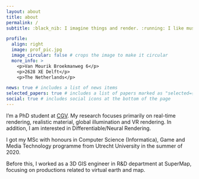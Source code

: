 ```yaml
---
layout: about
title: about
permalink: /
subtitle: :black_nib: I imagine things and render. :running: I like music while running. 

profile:
  align: right
  image: prof_pic.jpg
  image_circular: false # crops the image to make it circular
  more_info: >
    <p>Van Mourik Broekmanweg 6</p>
    <p>2628 XE Delft</p>
    <p>The Netherlands</p>

news: true # includes a list of news items
selected_papers: true # includes a list of papers marked as "selected={true}"
social: true # includes social icons at the bottom of the page
---
```


I’m a PhD student at [CGV](https://graphics.tudelft.nl/). My research focuses primarily on real-time rendering, realistic material, global illumination and VR rendering. In addition, I am interested in Differentiable/Neural Rendering.

I got my MSc with honours in Computer Science (Informatica), Game and Media Technology programme from Utrecht University in the summer of 2020.

Before this, I worked as a 3D GIS engineer in R&D department at SuperMap, focusing on productions related to virtual earth and map.
